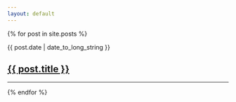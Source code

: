 ```yaml
---
layout: default
---
```

{% for post in site.posts %}
  <article>
    <time datetime="{{ post.date | date: "%Y-%m-%d" }}">{{ post.date | date_to_long_string }}</time>
    <h2>
      <a href="{{ post.url }}">
      {{ post.title }}
      </a>
    </h2>
    <hr>
  </article>
{% endfor %}
